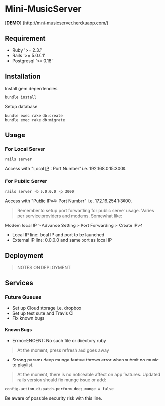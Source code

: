 # Mini-MusicServer

[**DEMO**]
(http://mini-musicserver.herokuapp.com/)


## Requirement
* Ruby  '>= 2.3.1'
* Rails '>= 5.0.0.1'
* Postgresql '>= 0.18'


## Installation
Install gem dependencies

    bundle install

Setup database

    bundle exec rake db:create
    bundle exec rake db:migrate


## Usage
### For Local Server

    rails server

Access with "Local [IP](https://www.whatismyip.com/) : Port Number" i.e. 192.168.0.15:3000.

### For Public Server

    rails server -b 0.0.0.0 -p 3000

Access with "Public IPv4: Port Number" i.e.
172.16.254.1:3000.

> Remember to setup port forwarding for public server usage. Varies per service providers and modems. Somewhat like:  

>
Modem local IP > Advance Setting > Port Forwarding > Create IPv4
>
* Local IP line: local IP and port to be launched
* External IP line: 0.0.0.0 and same port as local IP


## Deployment
> NOTES ON DEPLOYMENT


## Services
### Future Queues
* Set up Cloud storage i.e. dropbox
* Set up test suite and Travis CI
* Fix known bugs

#### Known Bugs
* Errno::ENOENT: No such file or directory ruby

> At the moment, press refresh and goes away

* Strong params deep munge feature throws error when submit no music to playlist.

> At the moment, there is no noticeable affect on app features. Updated rails version should fix munge issue or add:
>
    config.action_dispatch.perform_deep_munge = false

Be aware of possible security risk with this line.